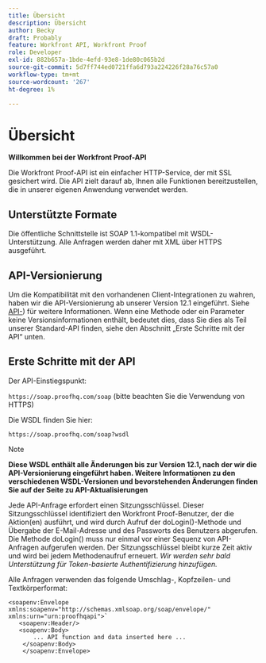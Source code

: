 ```yaml
---
title: Übersicht
description: Übersicht
author: Becky
draft: Probably
feature: Workfront API, Workfront Proof
role: Developer
exl-id: 882b657a-1bde-4efd-93e8-1de80c065b2d
source-git-commit: 5d7ff744ed0721ffa6d793a224226f28a76c57a0
workflow-type: tm+mt
source-wordcount: '267'
ht-degree: 1%

---
```


# Übersicht

**Willkommen bei der Workfront Proof-API**

Die Workfront Proof-API ist ein einfacher HTTP-Service, der mit SSL gesichert wird. Die API zielt darauf ab, Ihnen alle Funktionen bereitzustellen, die in unserer eigenen Anwendung verwendet werden.

## Unterstützte Formate

Die öffentliche Schnittstelle ist SOAP 1.1-kompatibel mit WSDL-Unterstützung. Alle Anfragen werden daher mit XML über HTTPS ausgeführt.

## API-Versionierung

Um die Kompatibilität mit den vorhandenen Client-Integrationen zu wahren, haben wir die API-Versionierung ab unserer Version 12.1 eingeführt. Siehe  [API-](https://api.proofhq.com/new-updates.html)) für weitere Informationen. Wenn eine Methode oder ein Parameter keine Versionsinformationen enthält, bedeutet dies, dass Sie dies als Teil unserer Standard-API finden, siehe den Abschnitt „Erste Schritte mit der API“ unten.

## Erste Schritte mit der API

Der API-Einstiegspunkt:

`https://soap.proofhq.com/soap` (bitte beachten Sie die Verwendung von HTTPS)

Die WSDL finden Sie hier:

`https://soap.proofhq.com/soap?wsdl`

>[!NOTE]
>
>**Diese WSDL enthält alle Änderungen bis zur Version 12.1, nach der wir die API-Versionierung eingeführt haben. Weitere Informationen zu den verschiedenen WSDL-Versionen und bevorstehenden Änderungen finden Sie auf der Seite zu API-Aktualisierungen**

Jede API-Anfrage erfordert einen Sitzungsschlüssel. Dieser Sitzungsschlüssel identifiziert den Workfront Proof-Benutzer, der die Aktion(en) ausführt, und wird durch Aufruf der doLogin()-Methode und Übergabe der E-Mail-Adresse und des Passworts des Benutzers abgerufen. Die Methode doLogin() muss nur einmal vor einer Sequenz von API-Anfragen aufgerufen werden. Der Sitzungsschlüssel bleibt kurze Zeit aktiv und wird bei jedem Methodenaufruf erneuert. *Wir werden sehr bald Unterstützung für Token-basierte Authentifizierung hinzufügen.*

Alle Anfragen verwenden das folgende Umschlag-, Kopfzeilen- und Textkörperformat:

```
<soapenv:Envelope xmlns:soapenv="http://schemas.xmlsoap.org/soap/envelope/" xmlns:urn="urn:proofhqapi">`
   <soapenv:Header/>
   <soapenv:Body>
       ... API function and data inserted here ...
    </soapenv:Body>
    </soapenv:Envelope>
```

